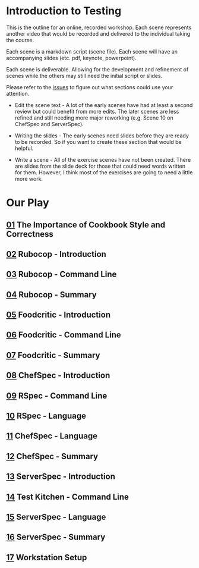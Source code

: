 # Introduction to Testing

This is the outline for an online, recorded workshop. Each scene represents another video that would be recorded and delivered to the individual taking the course.

Each scene is a markdown script (scene file). Each scene will have an accompanying slides (etc. pdf, keynote, powerpoint).

Each scene is deliverable. Allowing for the development and refinement of scenes while the others may still need the initial script or slides.

Please refer to the [issues](https://github.com/learnchef/test_driven_development/issues) to figure out what sections could use your attention.

* Edit the scene text - A lot of the early scenes have had at least a second review but could benefit from more edits. The later scenes are less refined and still needing more major reworking (e.g. Scene 10 on ChefSpec and ServerSpec).

* Writing the slides - The early scenes need slides before they are ready to be recorded. So if you want to create these section that would be helpful.

* Write a scene - All of the exercise scenes have not been created. There are slides from the slide deck for those that could need words written for them. However, I think most of the exercises are going to need a little more work.

# Our Play

## [01](scene-introduction.md) The Importance of Cookbook Style and Correctness

## [02](scene-rubocop-introduction.md) Rubocop - Introduction

## [03](scene-rubocop-command_line.md) Rubocop - Command Line

## [04](scene-rubocop-summary.md) Rubocop - Summary

## [05](scene-foodcritic-introduction.md) Foodcritic - Introduction

## [06](scene-foodcritic-command_line.md) Foodcritic - Command Line

## [07](scene-foodcritic-summary.md) Foodcritic - Summary

## [08](scene-chefspec-introduction.md) ChefSpec - Introduction

## [09](scene-rspec-command_line.md) RSpec - Command Line

## [10](scene-rspec-language.md) RSpec - Language

## [11](scene-chefspec-language.md) ChefSpec - Language

## [12](scene-chefspec-summary.md) ChefSpec - Summary

## [13](scene-serverspec-introduction.md) ServerSpec - Introduction

## [14](scene-test_kitchen-command_line.md) Test Kitchen - Command Line

## [15](scene-serverspec-language.md) ServerSpec - Language

## [16](scene-serverspec-summary.md) ServerSpec - Summary

## [17](scene-workstation-setup.md) Workstation Setup